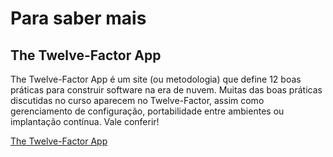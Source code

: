 # Para saber mais

## The Twelve-Factor App

The Twelve-Factor App é um site (ou metodologia) que define 12 boas práticas para construir software na era de nuvem. Muitas das boas práticas discutidas no curso aparecem no Twelve-Factor, assim como gerenciamento de configuração, portabilidade entre ambientes ou implantação contínua. Vale conferir!

[The Twelve-Factor App](https://12factor.net/pt_br/)

